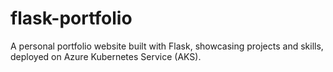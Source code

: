 # flask-portfolio
A personal portfolio website built with Flask, showcasing projects and skills, deployed on Azure Kubernetes Service (AKS).
